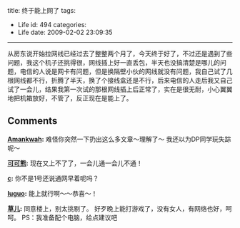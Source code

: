 title: 终于能上网了
tags:
  - Life
id: 494
categories:
  - Life
date: 2009-02-02 23:09:35
---

从房东说开始拉网线已经过去了整整两个月了，今天终于好了，不过还是遇到了些问题，我这个机子还挑得很，网线插上好一直丢包，半天也没搞清楚是哪儿的问题，电信的人说是网卡有问题，但是换隔壁小伙的网线就没有问题，我自己试了几根网线都不行，折腾了半天，换了个接线盒还是不行，后来电信的人走后我又自己试了一会儿，结果我第一次试的那根网线插上后正常了，实在是很无耐，小心翼翼地把机箱放好，不管了，反正现在是能上了。
## Comments

**[Amankwah](#5081 "2009-02-09 21:33:50"):** 难怪你突然一下扔出这么多文章～理解了～ 我还以为DP同学玩失踪呢～

**[可可熊](#4999 "2009-02-04 10:09:59"):** 现在又上不了了，一会儿通一会儿不通！

**[c](#4998 "2009-02-04 08:17:56"):** 你不是1号还说通网早着呢吗？

**[luguo](#4990 "2009-02-03 13:44:32"):** 能上就行啊～～恭喜～！

**[草儿](#4993 "2009-02-03 16:13:56"):** 同意楼上，别太挑剔了。 好歹晚上能打游戏了，没有女人，有网络也好，呵呵。 PS：我准备配个电脑，给点建议吧


